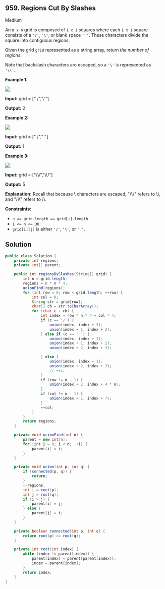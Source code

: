 ## 959\. Regions Cut By Slashes

Medium

An `n x n` grid is composed of `1 x 1` squares where each `1 x 1` square consists of a `'/'`, `'\'`, or blank space `' '`. These characters divide the square into contiguous regions.

Given the grid `grid` represented as a string array, return _the number of regions_.

Note that backslash characters are escaped, so a `'\'` is represented as `'\\'`.

**Example 1:**

![](https://assets.leetcode.com/uploads/2018/12/15/1.png)

**Input:** grid = [" /","/ "]

**Output:** 2

**Example 2:**

![](https://assets.leetcode.com/uploads/2018/12/15/2.png)

**Input:** grid = [" /"," "]

**Output:** 1

**Example 3:**

![](https://assets.leetcode.com/uploads/2018/12/15/4.png)

**Input:** grid = ["/\\\\","\\\\/"]

**Output:** 5

**Explanation:** Recall that because \\ characters are escaped, "\\\\/" refers to \\/, and "/\\\\" refers to /\\.

**Constraints:**

*   `n == grid.length == grid[i].length`
*   `1 <= n <= 30`
*   `grid[i][j]` is either `'/'`, `'\'`, or `' '`.

## Solution

```java
public class Solution {
    private int regions;
    private int[] parent;

    public int regionsBySlashes(String[] grid) {
        int n = grid.length;
        regions = n * n * 4;
        unionFind(regions);
        for (int row = 0; row < grid.length; ++row) {
            int col = 0;
            String str = grid[row];
            char[] ch = str.toCharArray();
            for (char c : ch) {
                int index = row * n * 4 + col * 4;
                if (c == '/') {
                    union(index, index + 3);
                    union(index + 1, index + 2);
                } else if (c == ' ') {
                    union(index, index + 1);
                    union(index + 1, index + 2);
                    union(index + 2, index + 3);

                } else {
                    union(index, index + 1);
                    union(index + 2, index + 3);
                    // ++i;
                }
                if (row != n - 1) {
                    union(index + 2, index + 4 * n);
                }
                if (col != n - 1) {
                    union(index + 1, index + 7);
                }
                ++col;
            }
        }
        return regions;
    }

    private void unionFind(int n) {
        parent = new int[n];
        for (int i = 0; i < n; ++i) {
            parent[i] = i;
        }
    }

    private void union(int p, int q) {
        if (connected(p, q)) {
            return;
        }
        --regions;
        int i = root(p);
        int j = root(q);
        if (i > j) {
            parent[i] = j;
        } else {
            parent[j] = i;
        }
    }

    private boolean connected(int p, int q) {
        return root(p) == root(q);
    }

    private int root(int index) {
        while (index != parent[index]) {
            parent[index] = parent[parent[index]];
            index = parent[index];
        }
        return index;
    }
}
```